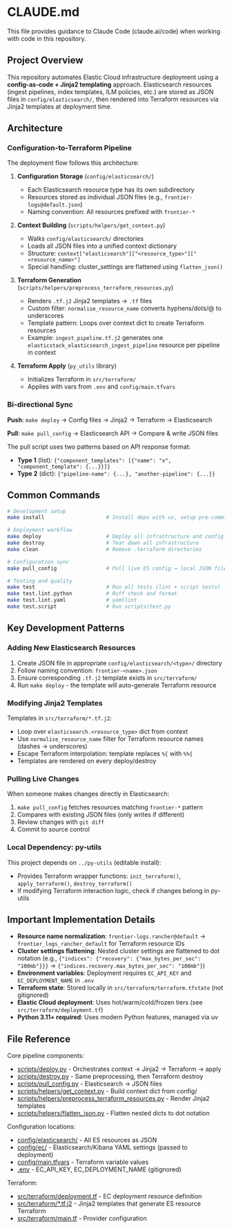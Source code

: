 # CLAUDE.md

This file provides guidance to Claude Code (claude.ai/code) when working with code in this repository.

## Project Overview

This repository automates Elastic Cloud infrastructure deployment using a **config-as-code + Jinja2 templating** approach. Elasticsearch resources (ingest pipelines, index templates, ILM policies, etc.) are stored as JSON files in `config/elasticsearch/`, then rendered into Terraform resources via Jinja2 templates at deployment time.

## Architecture

### Configuration-to-Terraform Pipeline

The deployment flow follows this architecture:

1. **Configuration Storage** (`config/elasticsearch/`)
   - Each Elasticsearch resource type has its own subdirectory
   - Resources stored as individual JSON files (e.g., `frontier-logs@default.json`)
   - Naming convention: All resources prefixed with `frontier-*`

2. **Context Building** (`scripts/helpers/get_context.py`)
   - Walks `config/elasticsearch/` directories
   - Loads all JSON files into a unified context dictionary
   - Structure: `context["elasticsearch"]["<resource_type>"]["<resource_name>"]`
   - Special handling: cluster_settings are flattened using `flatten_json()`

3. **Terraform Generation** (`scripts/helpers/preprocess_terraform_resources.py`)
   - Renders `.tf.j2` Jinja2 templates → `.tf` files
   - Custom filter: `normalise_resource_name` converts hyphens/dots/@ to underscores
   - Template pattern: Loops over context dict to create Terraform resources
   - Example: `ingest_pipeline.tf.j2` generates one `elasticstack_elasticsearch_ingest_pipeline` resource per pipeline in context

4. **Terraform Apply** (`py_utils` library)
   - Initializes Terraform in `src/terraform/`
   - Applies with vars from `.env` and `config/main.tfvars`

### Bi-directional Sync

**Push**: `make deploy` → Config files → Jinja2 → Terraform → Elasticsearch

**Pull**: `make pull_config` → Elasticsearch API → Compare & write JSON files

The pull script uses two patterns based on API response format:
- **Type 1** (list): `{"component_templates": [{"name": "x", "component_template": {...}}]}`
- **Type 2** (dict): `{"pipeline-name": {...}, "another-pipeline": {...}}`

## Common Commands

```bash
# Development setup
make install                    # Install deps with uv, setup pre-commit

# Deployment workflow
make deploy                     # Deploy all infrastructure and config
make destroy                    # Tear down all infrastructure
make clean                      # Remove .terraform directories

# Configuration sync
make pull_config                # Pull live ES config → local JSON files

# Testing and quality
make test                       # Run all tests (lint + script tests)
make test.lint.python           # Ruff check and format
make test.lint.yaml             # yamllint
make test.script                # Run scripts/test.py
```

## Key Development Patterns

### Adding New Elasticsearch Resources

1. Create JSON file in appropriate `config/elasticsearch/<type>/` directory
2. Follow naming convention: `frontier-<name>.json`
3. Ensure corresponding `.tf.j2` template exists in `src/terraform/`
4. Run `make deploy` - the template will auto-generate Terraform resource

### Modifying Jinja2 Templates

Templates in `src/terraform/*.tf.j2`:
- Loop over `elasticsearch.<resource_type>` dict from context
- Use `normalise_resource_name` filter for Terraform resource names (dashes → underscores)
- Escape Terraform interpolation: template replaces `%{` with `%%{`
- Templates are rendered on every deploy/destroy

### Pulling Live Changes

When someone makes changes directly in Elasticsearch:
1. `make pull_config` fetches resources matching `frontier-*` pattern
2. Compares with existing JSON files (only writes if different)
3. Review changes with `git diff`
4. Commit to source control

### Local Dependency: py-utils

This project depends on `../py-utils` (editable install):
- Provides Terraform wrapper functions: `init_terraform()`, `apply_terraform()`, `destroy_terraform()`
- If modifying Terraform interaction logic, check if changes belong in py-utils

## Important Implementation Details

- **Resource name normalization**: `frontier-logs.rancher@default` → `frontier_logs_rancher_default` for Terraform resource IDs
- **Cluster settings flattening**: Nested cluster settings are flattened to dot notation (e.g., `{"indices": {"recovery": {"max_bytes_per_sec": "100mb"}}}` → `{"indices.recovery.max_bytes_per_sec": "100mb"}`)
- **Environment variables**: Deployment requires `EC_API_KEY` and `EC_DEPLOYMENT_NAME` in `.env`
- **Terraform state**: Stored locally in `src/terraform/terraform.tfstate` (not gitignored)
- **Elastic Cloud deployment**: Uses hot/warm/cold/frozen tiers (see `src/terraform/deployment.tf`)
- **Python 3.11+ required**: Uses modern Python features, managed via uv

## File Reference

Core pipeline components:
- [scripts/deploy.py](scripts/deploy.py) - Orchestrates context → Jinja2 → Terraform → apply
- [scripts/destroy.py](scripts/destroy.py) - Same preprocessing, then Terraform destroy
- [scripts/pull_config.py](scripts/pull_config.py) - Elasticsearch → JSON files
- [scripts/helpers/get_context.py](scripts/helpers/get_context.py) - Build context dict from config/
- [scripts/helpers/preprocess_terraform_resources.py](scripts/helpers/preprocess_terraform_resources.py) - Render Jinja2 templates
- [scripts/helpers/flatten_json.py](scripts/helpers/flatten_json.py) - Flatten nested dicts to dot notation

Configuration locations:
- [config/elasticsearch/](config/elasticsearch/) - All ES resources as JSON
- [config/ec/](config/ec/) - Elasticsearch/Kibana YAML settings (passed to deployment)
- [config/main.tfvars](config/main.tfvars) - Terraform variable values
- [.env](.env) - EC_API_KEY, EC_DEPLOYMENT_NAME (gitignored)

Terraform:
- [src/terraform/deployment.tf](src/terraform/deployment.tf) - EC deployment resource definition
- [src/terraform/*.tf.j2](src/terraform/) - Jinja2 templates that generate ES resource Terraform
- [src/terraform/main.tf](src/terraform/main.tf) - Provider configuration
